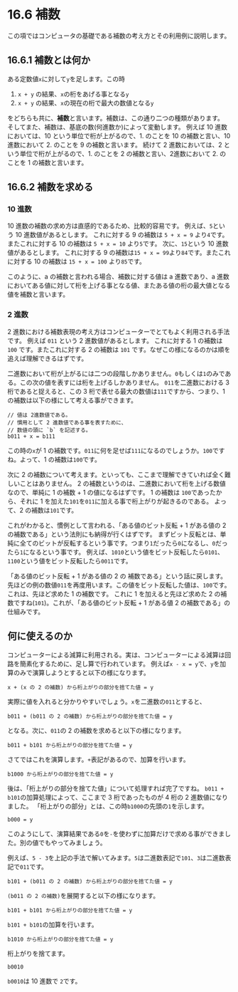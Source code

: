 # 16.6 補数

この項ではコンピュータの基礎である補数の考え方とその利用例に説明します。

## 16.6.1 補数とは何か

ある定数値`x`に対して`y`を足します。この時

1. `x + y` の結果、`x`の桁をあげる事となる`y`
2. `x + y` の結果、`x`の現在の桁で最大の数値となる`y`

をどちらも共に、**補数**と言います。補数は、この通り二つの種類があります。
そしてまた、補数は、基底の数(何進数か)によって変動します。
例えば 10 進数においては、10 という単位で桁が上がるので、1. のことを 10 の補数と言い、10 進数において 2. のことを 9 の補数と言います。
続けて 2 進数においては、2 という単位で桁が上がるので、1. のことを 2 の補数と言い、2進数において 2. のことを 1 の補数と言います。

## 16.6.2 補数を求める

### 10 進数
10 進数の補数の求め方は直感的であるため、比較的容易です。
例えば、`5`という 10 進数値があるとします。
これに対する 9 の補数は `5 + x = 9` より`4`です。またこれに対する 10 の補数は `5 + x = 10` より`5`です。
次に、`15`という 10 進数値があるとします。
これに対する 9 の補数は`15 + x = 99`より`84`です。またこれに対する 10 の補数は `15 + x = 100` より`85`です。

このように、a の補数と言われる場合、補数に対する値は a 進数であり、a 進数においてある値に対して桁を上げる事となる値、またある値の桁の最大値となる値を補数と言います。

### 2 進数
2 進数における補数表現の考え方はコンピューターでとてもよく利用される手法です。
例えば `011` という 2 進数値があるとします。
これに対する 1 の補数は `100` です。またこれに対する 2 の補数は `101` です。なぜこの様になるのかは順を追えば理解できるはずです。

二進数において桁が上がるには二つの段階しかありません。`0`もしくは`1`のみである。この次の値を表すには桁を上げるしかありません。
`011`を二進数における 3 桁であると捉えると、この 3 桁で表せる最大の数値は`111`ですから、つまり、1 の補数は以下の様にして考える事ができます。
```
// 値は 2進数値である。
// 慣用として 2 進数値である事を表すために、
// 数値の頭に `b` を記述する。 
b011 + x = b111 
```
この時の`x`が 1 の補数です。`011`に何を足せば`111`になるのでしょうか。`100`ですね。よって、1 の補数は`100`です。

次に 2 の補数について考えます。といっても、ここまで理解できていれば全く難しいことはありません。
2 の補数というのは、二進数において桁を上げる数値なので、単純に 1 の補数 + 1 の値になるはずです。
1 の補数は `100`であったから、それに 1 を加えた`101`を`011`に加える事で桁上がりが起きるのである。
よって、2 の補数は`101`です。

これがわかると、慣例として言われる、「ある値のビット反転 + 1 がある値の 2 の補数である」という法則にも納得が行くはずです。
まずビット反転とは、単純に全てのビットが反転するという事です。つまり`1`だったら`0`になるし、`0`だったら`1`になるという事です。
例えば、`1010`という値をビット反転したら`0101`、`1100`という値をビット反転したら`0011`です。

「ある値のビット反転 + 1 がある値の 2 の 補数である」という話に戻します。
先ほどの例の数値`011`を再度用います。この値をビット反転した値は、`100`です。これは、先ほど求めた 1 の補数です。
これに 1 を加えると先ほど求めた 2 の補数ですね(`101`)。これが、「ある値のビット反転 + 1 がある値 2 の補数である」の仕組みです。

## 何に使えるのか
コンピューターによる減算に利用される。実は、コンピューターによる減算は回路を簡素化するために、足し算で行われています。
例えば`x - x = y`で、`y`を加算のみで演算しようとすると以下の様になります。
```
x + (x の 2 の補数) から桁上がりの部分を捨てた値 = y
```
実際に値を入れると分かりやすいでしょう。`x`を二進数の`011`とすると、
```
b011 + (b011 の 2 の補数) から桁上がりの部分を捨てた値 = y
```
となる。次に、`011`の 2 の補数を求めると以下の様になります。
```
b011 + b101 から桁上がりの部分を捨てた値 = y
```
さてではこれを演算します。`+`表記があるので、加算を行います。
```
b1000 から桁上がりの部分を捨てた値 = y
```
後は、「桁上がりの部分を捨てた値」について処理すれば完了ですね。
`b011 + b101`の加算処理によって、ここまで 3 桁であったものが 4 桁の 2 進数値になりました。
「桁上がりの部分」とは、この時`b1000`の先頭の`1`を示します。
```
b000 = y
```
このようにして、演算結果である`0`を`-`を使わずに加算だけで求める事ができました。別の値でもやってみましょう。

例えば、`5 - 3`を上記の手法で解いてみます。`5`は二進数表記で`101`、`3`は二進数表記で`011`です。
```
b101 + (b011 の 2 の補数) から桁上がりの部分を捨てた値 = y
```
`(b011 の 2 の補数)`を展開すると以下の様になります。
```
b101 + b101 から桁上がりの部分を捨てた値 = y
```
`b101 + b101`の加算を行います。
```
b1010 から桁上がりの部分を捨てた値 = y
```
桁上がりを捨てます。
```
b0010
```
`b0010`は 10 進数で `2`です。
